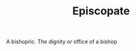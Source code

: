 ---
title: Episcopate
letter: E
permalink: "/definitions/bld-episcopate.html"
body: A bishopric. The dignity or office of a bishop
published_at: '2018-07-07'
source: Black's Law Dictionary 2nd Ed (1910)
layout: post
---